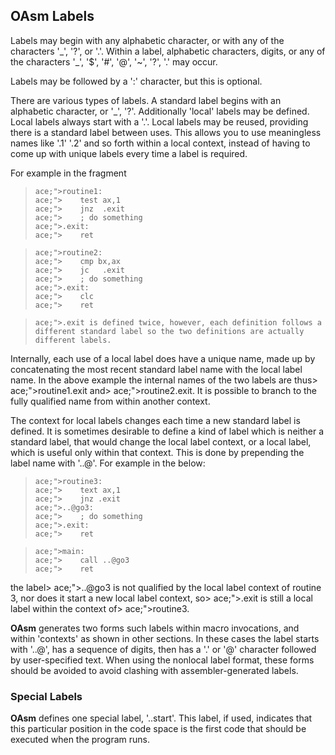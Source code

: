 ## OAsm Labels

 
 Labels may begin with any alphabetic character, or with any of the characters '\_', '?', or '.'.  Within a label, alphabetic characters, digits, or any of the characters '\_', '$', '\#', '@', '~', '?', '.' may occur.
 
 Labels may be followed by a ':' character, but this is optional.
 
 There are various types of labels.  A standard label begins with an alphabetic character, or '\_', '?'.  Additionally 'local' labels may be defined.  Local labels always start with a '.'.  Local labels may be reused, providing there is a standard label between uses.  This allows you to use meaningless names like '.1' '.2' and so forth within a local context, instead of having to come up with unique labels every time a label is required.
 
 For example in the fragment
 
>     ace;">routine1:
>     ace;">    test ax,1
>     ace;">    jnz  .exit
>     ace;">    ; do something
>     ace;">.exit:
>     ace;">    ret
 
>     ace;">routine2:
>     ace;">    cmp bx,ax
>     ace;">    jc   .exit
>     ace;">    ; do something
>     ace;">.exit:
>     ace;">    clc
>     ace;">    ret
 
>     ace;">.exit is defined twice, however, each definition follows a different standard label so the two definitions are actually different labels.
 
 Internally, each use of a local label does have a unique name, made up by concatenating the most recent standard label name with the local label name.  In the above example the internal names of the two labels are thus>     ace;">routine1.exit and>     ace;">routine2.exit.  It is possible to branch to the fully qualified name from within another context.
 
 The context for local labels changes each time a new standard label is defined.  It is sometimes desirable to define a kind of label which is neither a standard label, that would change the local label context, or a local label, which is useful only within that context.  This is done by prepending the label name with '..@'.  For example in the below:
 
 
>     ace;">routine3:
>     ace;">    text ax,1
>     ace;">    jnz .exit
>     ace;">..@go3:
>     ace;">    ; do something
>     ace;">.exit:
>     ace;">    ret
 
>     ace;">main:
>     ace;">    call ..@go3
>     ace;">    ret
 
 the label>     ace;">..@go3 is not qualified by the local label context of routine 3, nor does it start a new local label context, so>     ace;">.exit is still a local label within the context of>     ace;">routine3.
 
 **OAsm** generates two forms such labels within macro invocations, and within 'contexts' as shown in other sections.  In these cases the label starts with '..@', has a sequence of digits, then has a '.' or '@' character followed by user-specified text.  When using the nonlocal label format, these forms should be avoided to avoid clashing with assembler-generated labels.


### Special Labels

 **OAsm** defines one special label, '..start'.  This label, if used, indicates that this particular position in the code space is the first code that should be executed when the program runs.
 
 
 